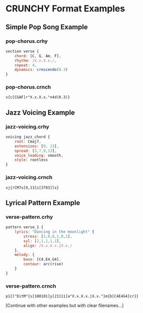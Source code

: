 # CRUNCHY Format Examples

## Simple Pop Song Example

### pop-chorus.crhy
```javascript
section verse {
    chord: [C, G, Am, F],
    rhythm: /X.x.X.x./,
    repeat: 4,
    dynamics: crescendo(0.3)
}
```

### pop-chorus.crnch
```
v{c[CGAF]r"X.x.X.x."n4d(0.3)}
```

## Jazz Voicing Example

### jazz-voicing.crhy
```javascript
voicing jazz_chord {
    root: Cmaj7,
    extensions: [9, 13],
    spread: [3,7,9,13],
    voice_leading: smooth,
    style: rootless
}
```

### jazz-voicing.crnch
```
vj{rCM7x[9,13]s[3793]ls}
```

## Lyrical Pattern Example

### verse-pattern.crhy
```javascript
pattern verse_1 {
    lyrics: "Dancing in the moonlight" {
        stress: [1,0,0,1,0,1],
        syl: [2,1,1,1,1],
        align: /X.x.X.x.|X.x./
    },
    melody: {
        base: [C4,E4,G4],
        contour: arc(rise)
    }
}
```

### verse-pattern.crnch
```
p1{l"DitM"{s[100101]y[21111]a"X.x.X.x.|X.x."}m{b[C4E4G4]cr}}
```

[Continue with other examples but with clear filenames...]
